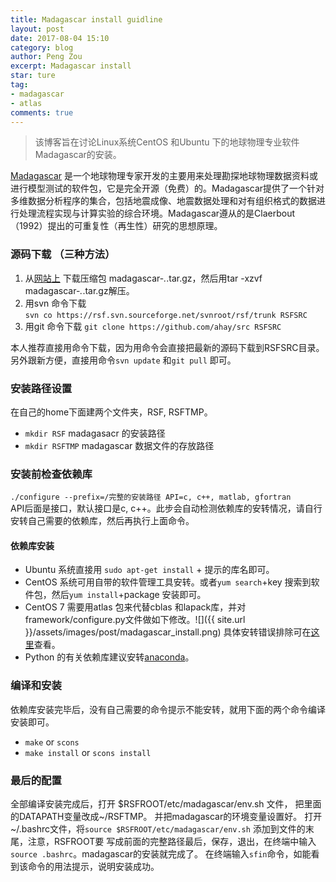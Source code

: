 ```yaml
---
title: Madagascar install guidline
layout: post
date: 2017-08-04 15:10 
category: blog
author: Peng Zou
excerpt: Madagascar install 
star: ture 
tag: 
- madagascar 
- atlas
comments: true 
--- 
```


> 该博客旨在讨论Linux系统CentOS 和Ubuntu 下的地球物理专业软件Madagascar的安装。      

[Madagascar](http://www.ahay.org/wiki/Main_Page) 是一个地球物理专家开发的主要用来处理勘探地球物理数据资料或进行模型测试的软件包，它是完全开源（免费）的。Madagascar提供了一个针对多维数据分析程序的集合，包括地震成像、地震数据处理和对有组织格式的数据进行处理流程实现与计算实验的综合环境。Madagascar遵从的是Claerbout（1992）提出的可重复性（再生性）研究的思想原理。

### 源码下载 （三种方法）

1.  从[网站上](http://sourceforge.net/projects/rsf/files) 下载压缩包 madagascar-*.*.tar.gz，然后用tar -xzvf madagascar-*.*.tar.gz解压。
2. 用svn 命令下载  
`svn co https://rsf.svn.sourceforge.net/svnroot/rsf/trunk RSFSRC`   
3. 用git 命令下载 
`git clone https://github.com/ahay/src RSFSRC`    

本人推荐直接用命令下载，因为用命令会直接把最新的源码下载到RSFSRC目录。另外跟新方便，直接用命令`svn update` 和`git pull` 即可。 

### 安装路径设置  
在自己的home下面建两个文件夹，RSF, RSFTMP。
+ `mkdir RSF` madagasacr 的安装路径
+ `mkdir RSFTMP` madagascar 数据文件的存放路径

### 安装前检查依赖库   

`./configure --prefix=/完整的安装路径 API=c, c++, matlab, gfortran`    
API后面是接口，默认接口是c, c++。此步会自动检测依赖库的安转情况，请自行安转自己需要的依赖库，然后再执行上面命令。

#### 依赖库安装 
+ Ubuntu 系统直接用 `sudo apt-get install` + 提示的库名即可。
+ CentOS 系统可用自带的软件管理工具安转。或者`yum search`+key 搜索到软件包，然后`yum install`+package 安装即可。
+ CentOS 7 需要用atlas 包来代替cblas 和lapack库，并对 framework/configure.py文件做如下修改。![]({{ site.url }}/assets/images/post/madagascar_install.png)
具体安转错误排除可在[这里](http://www.ahay.org/wikilocal/docs/3_Madagascarschool-Qingdao-Wang.pdf)查看。 
+ Python 的有关依赖库建议安转[anaconda](https://www.continuum.io/downloads/)。


### 编译和安装 

依赖库安装完毕后，没有自己需要的命令提示不能安转，就用下面的两个命令编译安装即可。  
+ `make` or `scons`
+ `make install` or `scons install` 

### 最后的配置 
全部编译安装完成后，打开 $RSFROOT/etc/madagascar/env.sh 文件， 把里面的DATAPATH变量改成~/RSFTMP。
并把madagascar的环境变量设置好。
打开 ~/.bashrc文件，将`source $RSFROOT/etc/madagascar/env.sh` 添加到文件的末尾，注意，RSFROOT要
写成前面的完整路径最后，保存，退出，在终端中输入 `source .bashrc`。madagascar的安装就完成了。
在终端输入`sfin`命令，如能看到该命令的用法提示，说明安装成功。


